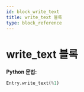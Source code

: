 ```yaml
---
id: block_write_text
title: write_text 블록
type: block_reference
---
```


# write_text 블록

**Python 문법:**
```python
Entry.write_text(%1)
```

